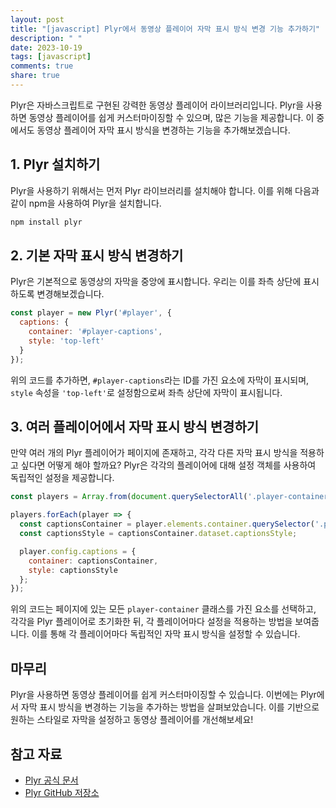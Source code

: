 ```yaml
---
layout: post
title: "[javascript] Plyr에서 동영상 플레이어 자막 표시 방식 변경 기능 추가하기"
description: " "
date: 2023-10-19
tags: [javascript]
comments: true
share: true
---
```


Plyr은 자바스크립트로 구현된 강력한 동영상 플레이어 라이브러리입니다. Plyr을 사용하면 동영상 플레이어를 쉽게 커스터마이징할 수 있으며, 많은 기능을 제공합니다. 이 중에서도 동영상 플레이어 자막 표시 방식을 변경하는 기능을 추가해보겠습니다.

## 1. Plyr 설치하기

Plyr을 사용하기 위해서는 먼저 Plyr 라이브러리를 설치해야 합니다. 이를 위해 다음과 같이 npm을 사용하여 Plyr을 설치합니다.

```javascript
npm install plyr
```

## 2. 기본 자막 표시 방식 변경하기

Plyr은 기본적으로 동영상의 자막을 중앙에 표시합니다. 우리는 이를 좌측 상단에 표시하도록 변경해보겠습니다.

```javascript
const player = new Plyr('#player', {
  captions: {
    container: '#player-captions',
    style: 'top-left'
  }
});
```

위의 코드를 추가하면, `#player-captions`라는 ID를 가진 요소에 자막이 표시되며, `style` 속성을 `'top-left'`로 설정함으로써 좌측 상단에 자막이 표시됩니다.

## 3. 여러 플레이어에서 자막 표시 방식 변경하기

만약 여러 개의 Plyr 플레이어가 페이지에 존재하고, 각각 다른 자막 표시 방식을 적용하고 싶다면 어떻게 해야 할까요? Plyr은 각각의 플레이어에 대해 설정 객체를 사용하여 독립적인 설정을 제공합니다.

```javascript
const players = Array.from(document.querySelectorAll('.player-container')).map(playerContainer => new Plyr(playerContainer));

players.forEach(player => {
  const captionsContainer = player.elements.container.querySelector('.player-captions');
  const captionsStyle = captionsContainer.dataset.captionsStyle;

  player.config.captions = {
    container: captionsContainer,
    style: captionsStyle
  };
});
```

위의 코드는 페이지에 있는 모든 `player-container` 클래스를 가진 요소를 선택하고, 각각을 Plyr 플레이어로 초기화한 뒤, 각 플레이어마다 설정을 적용하는 방법을 보여줍니다. 이를 통해 각 플레이어마다 독립적인 자막 표시 방식을 설정할 수 있습니다.

## 마무리

Plyr을 사용하면 동영상 플레이어를 쉽게 커스터마이징할 수 있습니다. 이번에는 Plyr에서 자막 표시 방식을 변경하는 기능을 추가하는 방법을 살펴보았습니다. 이를 기반으로 원하는 스타일로 자막을 설정하고 동영상 플레이어를 개선해보세요!

## 참고 자료
- [Plyr 공식 문서](https://plyr.io/)
- [Plyr GitHub 저장소](https://github.com/sampotts/plyr)